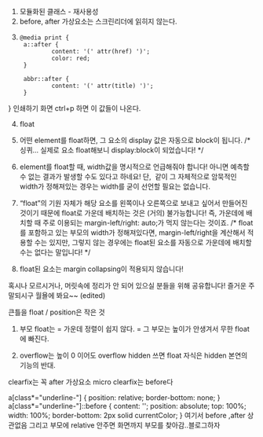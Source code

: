 1. 모듈화된 클래스 - 재사용성
2. before, after 가상요소는 스크린리더에 읽히지 않는다.
3.     @media print {
        a::after {
                content: '(' attr(href) ')';
                color: red;
        }

        abbr::after {
                content: '(' attr(title) ')';
        }
}
인쇄하기 화면 ctrl+p 하면 이 값들이 나온다.

4. float

1. 어떤 element를 float하면, 그 요소의 display 값은 자동으로 block이 됩니다.
/* 싱퀴… 실제로 <span>요소 float해보니 display:block이 되었습니다! */
2. element를 float할 때, width값을 명시적으로 언급해줘야 합니다! 아니면 예측할 수 없는 결과가 발생할 수도 있다고 하네요! 단, <img> 같이 그 자체적으로 암묵적인 width가 정해져있는 경우는 width를 굳이 선언할 필요는 없습니다.
3. “float”의 기원 자체가 해당 요소를 왼쪽이나 오른쪽으로 보내고 싶어서 만들어진 것이기 때문에 float로 가운데 배치하는 것은 (거의) 불가능합니다! 즉, 가운데에 배치할 때 주로 이용되는 margin-left/right: auto;가 먹지 않는다는 것이죠.
/* float를 포함하고 있는 부모의 width가 정해져있다면, margin-left/right을 계산해서 적용할 수는 있지만, 그렇지 않는 경우에는 float된 요소를 자동으로 가운데에 배치할 수는 없다는 말입니다! */
4. float된 요소는 margin collapsing이 적용되지 않습니다!

혹시나 모르시거나, 머릿속에 정리가 안 되어 있으실 분들을 위해 공유합니다! 즐거운 주말되시구 월욜에 봐요~~ (edited)

큰틀을 float  /  position은 작은 것
<qna>
1. 부모 float는
= 가운데 정렬이 쉽지 않다.
= 그 부모는 높이가 안생겨서
무한 float에 빠진다.

2. overflow는 높이 0 이어도
overflow hidden 쓰면
float 자식은 hidden 본연의 기능의 반대.

clearfix는 꼭 after 가상요소
micro clearfix는 before다

<!-- 족구왕 -->
a[class*="underline-"] {
  position: relative;
  border-bottom: none;
}
a[class*="underline-"]::before {
  content: '';
  position: absolute;
  top: 100%;
  width: 100%;
  border-bottom: 2px solid currentColor;
}
여기서 before ,after 상관없음
그리고 부모에 relative 안주면 화면까지 부모를 찾아감..블로그하자
